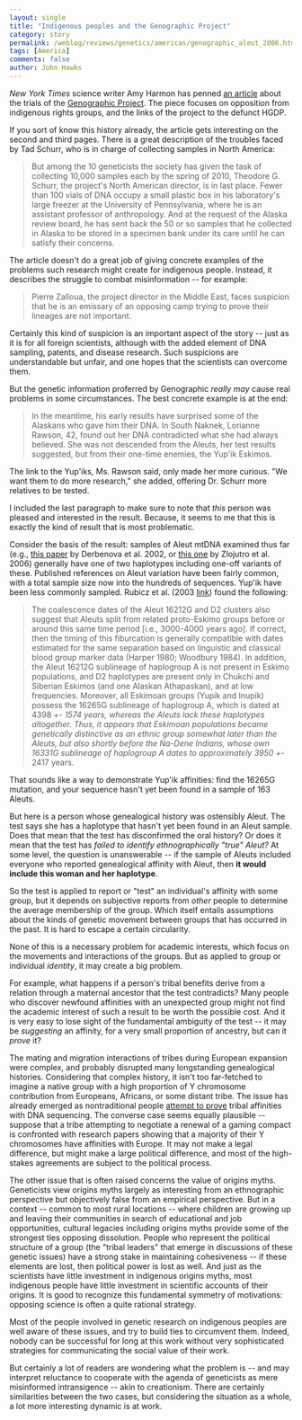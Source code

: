 ```yaml
---
layout: single 
title: "Indigenous peoples and the Genographic Project" 
category: story
permalink: /weblog/reviews/genetics/americas/genographic_aleut_2006.html
tags: [America] 
comments: false 
author: John Hawks 
---
```



<p>
<i>New York Times</i> science writer Amy Harmon has penned <a href="http://www.nytimes.com/2006/12/10/us/10dna.html">an article</a> about the trials of the <a href="http://johnhawks.net/weblog/reviews/genetics/genographic_project_announcement.html">Genographic Project</a>. The piece focuses on opposition from indigenous rights groups, and the links of the project to the defunct HGDP. 
</p>

<p>
If you sort of know this history already, the article gets interesting on the second and third pages. There is a great description of the troubles faced by Tad Schurr, who is in charge of collecting samples in North America: 
</p>

<blockquote>But among the 10 geneticists the society has given the task of collecting 10,000 samples each by the spring of 2010, Theodore G. Schurr, the project's North American director, is in last place. Fewer than 100 vials of DNA occupy a small plastic box in his laboratory's large freezer at the University of Pennsylvania, where he is an assistant professor of anthropology. And at the request of the Alaska review board, he has sent back the 50 or so samples that he collected in Alaska to be stored in a specimen bank under its care until he can satisfy their concerns.</blockquote>

<p>
The article doesn't do a great job of giving concrete examples of the problems such research might create for indigenous people. Instead, it describes the struggle to combat misinformation -- for example: 
</p>

<blockquote>Pierre Zalloua, the project director in the Middle East, faces suspicion that he is an emissary of an opposing camp trying to prove their lineages are not important. </blockquote>

<p>
Certainly this kind of suspicion is an important aspect of the story -- just as it is for all foreign scientists, although with the added element of DNA sampling, patents, and disease research. Such suspicions are understandable but unfair, and one hopes that the scientists can overcome them. 
</p>

<p>
But the genetic information proferred by Genographic <I>really may</i> cause real problems in some circumstances. The best concrete example is at the end: 
</p>

<blockquote>In the meantime, his early results have surprised some of the Alaskans who gave him their DNA. In South Naknek, Lorianne Rawson, 42, found out her DNA contradicted what she had always believed. She was not descended from the Aleuts, her test results suggested, but from their one-time enemies, the Yup'ik Eskimos.</blockquote>

<p>
The link to the Yup'iks, Ms. Rawson said, only made her more curious. "We want them to do more research," she added, offering Dr. Schurr more relatives to be tested.</blockquote>

<p>
I included the last paragraph to make sure to note that <i>this</i> person was pleased and interested in the result. Because, it seems to me that this is exactly the kind of result that is most problematic. 
</p>

<p>
Consider the basis of the result: samples of Aleut mtDNA examined thus far (e.g., <a href="http://scholar.google.com/url?sa=U&q=http://www.journals.uchicago.edu/AJHG/journal/issues/v71n2/023874/023874.text.html">this paper</a> by Derbenova et al. 2002, or <a href="http://www3.interscience.wiley.com/cgi-bin/abstract/112165035/ABSTRACT?CRETRY=1&SRETRY=0">this one</a> by Zlojutro et al. 2006) generally have one of two haplotypes including one-off variants of these. Published references on Aleut variation have been fairly common, with a total sample size now into the hundreds of sequences. Yup'ik have been less commonly sampled. Rubicz et al. (2003 <a href="http://scholar.google.com/url?sa=U&q=http://muse.jhu.edu/journals/human_biology/v075/75.6rubicz.pdf">link</a>) found the following:
</p>

<blockquote>The coalescence dates of the Aleut 16212G and D2 clusters also suggest that Aleuts split from related proto-Eskimo groups before or around this same time period [i.e., 3000-4000 years ago]. If correct, then the timing of this fiburcation is generally compatible with dates estimated for the same separation based on linguistic and classical blood group marker data (Harper 1980; Woodbury 1984). In addition, the Aleut 16212G sublineage of haplogroup A is not present in Eskimo populations, and D2 haplotypes are present only in Chukchi and Siberian Eskimos (and one Alaskan Athapaskan), and at low frequencies. Moreover, all Eskimoan groups (Yupik and Inupik) possess the 16265G sublineage of haplogroup A, which is dated at 4398 +<i>- 1574 years, whereas the Aleuts lack these haplotypes altogether. Thus, it appears that Eskimoan populations became genetically distinctive as an ethnic group somewhat later than the Aleuts, but also shortly before the Na-Dene Indians, whose own 16331G sublineage of haplogroup A dates to approximately 3950 +</i>- 2417 years.</blockquote>
</p>

<p>
That sounds like a way to demonstrate Yup'ik affinities: find the 16265G mutation, and your sequence hasn't yet been found in a sample of 163 Aleuts. 
</p>

<p>
But here is a person whose genealogical history was ostensibly Aleut. The test says she has a haplotype that hasn't yet been found in an Aleut sample. Does that mean that the test has disconfirmed the oral history? Or does it mean that the test has <i>failed to identify ethnographically "true" Aleut?</i> At some level, the question is unanswerable -- if the sample of Aleuts included everyone who reported genealogical affinity with Aleut, then <b>it would include this woman and her haplotype</b>. 
</p>

<p>
So the test is applied to report or "test" an individual's affinity with some group, but it depends on subjective reports from <i>other</i> people to determine the average membership of the group. Which itself entails assumptions about the kinds of genetic movement between groups that has occurred in the past. It is hard to escape a certain circularity. 
</p>

<p>
None of this is a necessary problem for academic interests, which focus on the movements and interactions of the groups. But as applied to group or individual <I>identity</i>, it may create a big problem. 
</p>

<p>
For example, what happens if a person's tribal benefits derive from a relation through a maternal ancestor that the test contradicts? Many people who discover newfound affinities with an unexpected group might not find the academic interest of such a result to be worth the possible cost. And it is very easy to lose sight of the fundamental ambiguity of the test -- it may be <i>suggesting</i> an affinity, for a very small proportion of ancestry, but can it <i>prove</i> it? 
</p>

<p>
The mating and migration interactions of tribes during European expansion were complex, and probably disrupted many longstanding genealogical histories. Considering that complex history, it isn't too far-fetched to imagine a native group with a high proportion of Y chromosome contribution from Europeans, Africans, or some distant tribe. The issue has already emerged as nontraditional people <a href="http://johnhawks.net/weblog/topics/race/black_indians_genetic_testing_2005.html">attempt to prove</a> tribal affinities with DNA sequencing. The converse case seems equally plausible -- suppose that a tribe attempting to negotiate a renewal of a gaming compact is confronted with research papers showing that a majority of their Y chromosomes have affinities with Europe. It may not make a legal difference, but might make a large political difference, and most of the high-stakes agreements are subject to the political process. 
</p>

<p>
The other issue that is often raised concerns the value of origins myths. Geneticists view origins myths largely as interesting from an ethnographic perspective but objectively false from an empirical perspective. But in a context -- common to most rural locations -- where children are growing up and leaving their communities in search of educational and job opportunities, cultural legacies including origins myths provide some of the strongest ties opposing dissolution. People who represent the political structure of a group (the "tribal leaders" that emerge in discussions of these genetic issues) have a strong stake in maintaining cohesiveness -- if these elements are lost, then political power is lost as well. And just as the scientists have little investment in indigenous origins myths, most indigenous people have little investment in scientific accounts of their origins. It is good to recognize this fundamental symmetry of motivations: opposing science is often a quite rational strategy. 
</p>

<p>
Most of the people involved in genetic research on indigenous peoples are well aware of these issues, and try to build ties to circumvent them. Indeed, nobody can be successful for long at this work without very sophisticated strategies for communicating the social value of their work. 
</p>

<p>
But certainly a lot of readers are wondering what the problem is -- and may interpret reluctance to cooperate with the agenda of geneticists as mere misinformed intransigence -- akin to creationism. There are certainly similarities between the two cases, but considering the situation as a whole, a lot more interesting dynamic is at work. 
</p>

